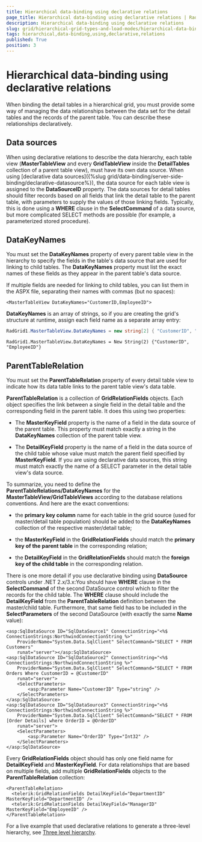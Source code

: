 ```yaml
---
title: Hierarchical data-binding using declarative relations
page_title: Hierarchical data-binding using declarative relations | RadGrid for ASP.NET AJAX Documentation
description: Hierarchical data-binding using declarative relations
slug: grid/hierarchical-grid-types-and-load-modes/hierarchical-data-binding-using-declarative-relations
tags: hierarchical,data-binding,using,declarative,relations
published: True
position: 3
---
```


# Hierarchical data-binding using declarative relations



When binding the detail tables in a hierarchical grid, you must provide some way of managing the data relationships between the data set for the detail tables and the records of the parent table. You can describe these relationships declaratively.

## Data sources

When using declarative relations to describe the data hierarchy, each table view (**MasterTableView** and every **GridTableView** inside the **DetailTables** collection of a parent table view), must have its own data source. When using [declarative data sources]({%slug grid/data-binding/server-side-binding/declarative-datasource%}), the data source for each table view is assigned to the **DataSourceID** property. The data sources for detail tables should filter records based on all fields that link the detail table to the parent table, with parameters to supply the values of those linking fields. Typically, this is done using a **WHERE** clause in the **SelectCommand** of a data source, but more complicated SELECT methods are possible (for example, a parameterized stored procedure).

## DataKeyNames

You must set the **DataKeyNames** property of every parent table view in the hierarchy to specify the fields in the table's data source that are used for linking to child tables. The **DataKeyNames** property must list the exact names of these fields as they appear in the parent table's data source.

If multiple fields are needed for linking to child tables, you can list them in the ASPX file, separating their names with commas (but no spaces):

````ASP.NET
<MasterTableView DataKeyNames="CustomerID,EmployeeID">			
````



**DataKeyNames** is an array of strings, so if you are creating the grid's structure at runtime, assign each field name as a separate array entry:



````C#
RadGrid1.MasterTableView.DataKeyNames = new string[2] { "CustomerID", "EmployeeID" };			
````
````VB     
RadGrid1.MasterTableView.DataKeyNames = New String(2) {"CustomerID", "EmployeeID"}			
````


## ParentTableRelation

You must set the **ParentTableRelation** property of every detail table view to indicate how its data table links to the parent table view's data table.

**ParentTableRelation** is a collection of **GridRelationFields** objects. Each object specifies the link between a single field in the detail table and the corresponding field in the parent table. It does this using two properties:

* The **MasterKeyField** property is the name of a field in the data source of the parent table. This property must match exactly a string in the **DataKeyNames** collection of the parent table view.

* The **DetailKeyField** property is the name of a field in the data source of the child table whose value must match the parent field specified by **MasterKeyField**. If you are using declarative data sources, this string must match exactly the name of a SELECT parameter in the detail table view's data source.

To summarize, you need to define the **ParentTableRelations/DataKeyNames** for the **MasterTableView/GridTableViews** according to the database relations conventions. And here are the exact conventions:

* the **primary key column** name for each table in the grid source (used for master/detail table population) should be added to the **DataKeyNames** collection of the respective master/detail table;

* the **MasterKeyField** in the **GridRelationFields** should match the **primary key of the parent table** in the corresponding relation;

* the **DetailKeyField** in the **GridRelationFields** should match the **foreign key of the child table** in the corresponding relation.

There is one more detail if you use declarative binding using **DataSource** controls under .NET 2.x/3.x:You should have **WHERE** clause in the **SelectCommand** of the second DataSource control which to filter the records for the child table. The **WHERE** clause should include the **DetailKeyField** from the **ParentTableRelation** definition between the master/child table. Furthermore, that same field has to be included in the **SelectParameters** of the second DataSource (with exactly the same **Name** value):

````ASP.NET
<asp:SqlDataSource ID="SqlDataSource1" ConnectionString="<%$ ConnectionStrings:NorthwindConnectionString %>"
    ProviderName="System.Data.SqlClient" SelectCommand="SELECT * FROM Customers"
    runat="server"></asp:SqlDataSource>
<asp:SqlDataSource ID="SqlDataSource2" ConnectionString="<%$ ConnectionStrings:NorthwindConnectionString %>"
    ProviderName="System.Data.SqlClient" SelectCommand="SELECT * FROM Orders Where CustomerID = @CustomerID"
    runat="server">
    <SelectParameters>
        <asp:Parameter Name="CustomerID" Type="string" />
    </SelectParameters>
</asp:SqlDataSource>
<asp:SqlDataSource ID="SqlDataSource3" ConnectionString="<%$ ConnectionStrings:NorthwindConnectionString %>"
    ProviderName="System.Data.SqlClient" SelectCommand="SELECT * FROM [Order Details] where OrderID = @OrderID"
    runat="server">
    <SelectParameters>
        <asp:Parameter Name="OrderID" Type="Int32" />
    </SelectParameters>
</asp:SqlDataSource>
````



Every **GridRelationFields** object should has only one field name for **DetailKeyField** and **MasterKeyField**. For data relationships that are based on multiple fields, add multiple **GridRelationFields** objects to the **ParentTableRelation** collection:

````ASP.NET
<ParentTableRelation>
  <telerik:GridRelationFields DetailKeyField="DepartmentID" MasterKeyField="DepartmentID" />  
  <telerik:GridRelationFields DetailKeyField="ManagerID" MasterKeyField="EmployeeID" />
</ParentTableRelation>			
````



For a live example that used declarative relations to generate a three-level hierarchy, see [Three level hierarchy](https://demos.telerik.com/aspnet-ajax/Grid/Examples/Hierarchy/ThreeLevel/DefaultCS.aspx).
